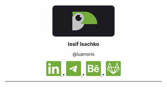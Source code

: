 <p align="center">
	<img width="200" src="https://raw.githubusercontent.com/luamoris/luamoris/c22469486930599100e874425f560a1587611d35/assets/logo.svg" align="center" alt="Logo."/>
</p>
<h3 align="center" style="margin: 0;">Iosif Isachko</h3>
<p align="center">@luamoris</p>
<p align="center">
	<a href="https://www.linkedin.com/in/iosif-isachko-2631061a7/" target="_blanck">
		<img src="https://raw.githubusercontent.com/luamoris/luamoris/c22469486930599100e874425f560a1587611d35/assets/linkedin.svg" alt="Linkedin"/>
	</a>
	&bull;
	<a href="https://t.me/I0S1F" target="_blanck">
		<img src="https://raw.githubusercontent.com/luamoris/luamoris/c22469486930599100e874425f560a1587611d35/assets/telegram.svg" alt="Telegram"/>
	</a>
	&bull;
	<a href="https://www.behance.net/yaiosifua2980" target="_blanck">
		<img src="https://raw.githubusercontent.com/luamoris/luamoris/c22469486930599100e874425f560a1587611d35/assets/behance.svg" alt="Behance"/>
	</a>
	&bull;
	<a href="https://gitlab.com/luamoris" target="_blanck">
		<img src="https://raw.githubusercontent.com/luamoris/luamoris/c22469486930599100e874425f560a1587611d35/assets/gitlab.svg" alt="Behance"/>
	</a>
</p>

---
<!--
## What's so interesting

## Languages and Tools

![Dart][dart]
![Javascript][js]
![Linkedin][linkedin]

[linkedin]: https://img.shields.io/badge/-434343?style=for-the-badge&logo=linkedin&logoColor=e9d54d

## Follow Me

## Stats

[![Top Langs][lan]][stats]

[![GitHub stats][rep]][stats]

[![Readme Card][rep-template]][stats]





---
[logo]: ./assets/logo.svg
[github]: https://github.com/luamoris

[dart]: https://img.shields.io/badge/-dart-434343?style=for-the-badge&logo=dart&logoColor=097cdb
[js]: https://img.shields.io/badge/-javascript-434343?style=for-the-badge&logo=javascript&logoColor=e9d54d

[rep]: https://github-readme-stats.vercel.app/api?username=luamoris&show_icons=true&theme=dark&hide_rank=true&include_all_commits=true&custom_title=Repository&bg_color=1C1B21&icon_color=E57A45

[lan]: https://github-readme-stats.vercel.app/api/top-langs/?username=luamoris

[stats]: https://github.com/luamoris/github-readme-stats

[rep-template]: https://github-readme-stats.vercel.app/api/pin/?username=luamoris&repo=template&bg_color=1C1B21&text_color=fff

-->